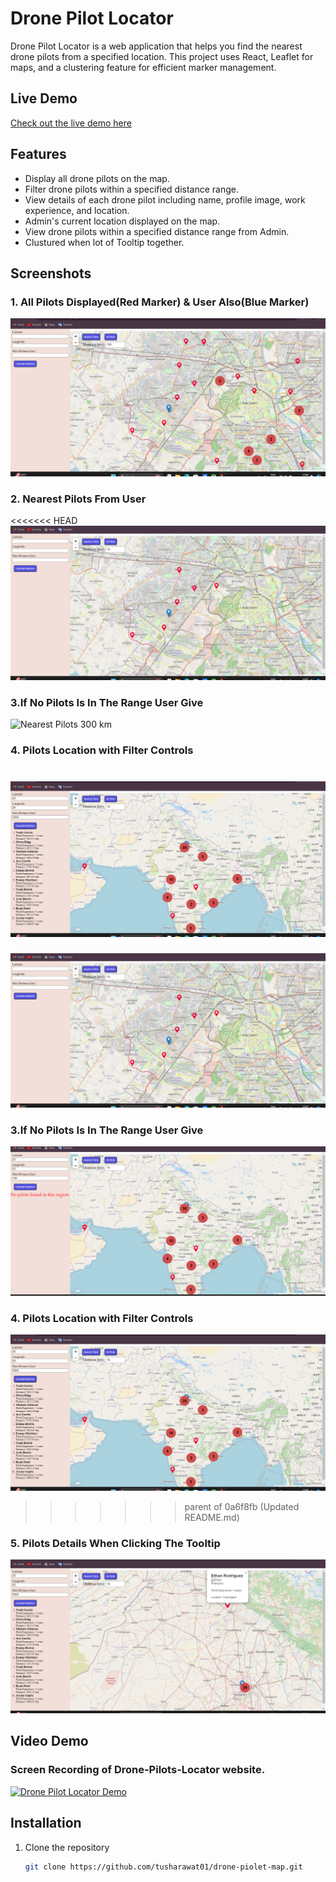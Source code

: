 # Drone Pilot Locator

Drone Pilot Locator is a web application that helps you find the nearest drone pilots from a specified location. This project uses React, Leaflet for maps, and a clustering feature for efficient marker management.

## Live Demo

[Check out the live demo here](https://drone-pilot-map.netlify.app/)

## Features

- Display all drone pilots on the map.
- Filter drone pilots within a specified distance range.
- View details of each drone pilot including name, profile image, work experience, and location.
- Admin's current location displayed on the map.
- View drone pilots within a specified distance range from Admin.
- Clustured when lot of Tooltip together.

## Screenshots

### 1. All Pilots Displayed(Red Marker) & User Also(Blue Marker)
![All Pilots Displayed](public/screenshots/LandingPage&ShowingUserLocation.png)

### 2. Nearest Pilots From User
<<<<<<< HEAD
![Nearest Pilots 100 km](public/screenshots/PilotsNearYou.png)

### 3.If No Pilots Is In The Range User Give
![Nearest Pilots 300 km](public/screenshots/NoPilotInRange.png)

### 4. Pilots Location with Filter Controls
![Admin's Location](public/screenshots/FilterTop10Pilots.png)
=======
![Nearest Pilots From User](public/screenshots/PilotsNearYou.png)

### 3.If No Pilots Is In The Range User Give
![If No Pilots Is In The Range User Give](public/screenshots/NoPilotInARange.png)

### 4. Pilots Location with Filter Controls
![Pilots Location with Filter Controls](public/screenshots/FilterTop10Pilots.png)
>>>>>>> parent of 0a6f8fb (Updated README.md)

### 5. Pilots Details When Clicking The Tooltip
![Admin's Location](public/screenshots/DetailsOfEveryPilot.png)

## Video Demo

### Screen Recording of Drone-Pilots-Locator website.
[![Drone Pilot Locator Demo](https://img.youtube.com/vi/5bmOmVaYuwI/0.jpg)](https://www.youtube.com/watch?v=5bmOmVaYuwI)


## Installation

1. Clone the repository
   ```sh
   git clone https://github.com/tusharawat01/drone-piolet-map.git

